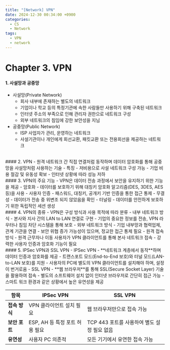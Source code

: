 ```yaml
---
title: "[Network] VPN"
date: 2024-12-30 00:34:00 +0900
categories:
  - CS
  - Network
tags:
  - VPN
  - network
---
```


# Chapter 3. VPN
#### 1. 사설망과 공중망
- 사설망(Private Network)
	- 회사 내부에 존재하는 별도의 네트워크
	- 기업이나 학교 등의 특정기관에 속한 사람들만 사용하기 위해 구축된 네트워크
	- 인터넷 주소의 부족으로 인해 관리자 권한으로 네트워크 구성
	- 외부 네트워크의 침임에 강한 보안성을 지님
- 공중망(Public Network)
	- ISP 사업자가 관리, 운영하는 네트워크
	- 사설기관이나 개인에게 회선교환, 패킷교환 또는 전용회선을 제공하는 네트워크

<br>
#### 2. VPN
- 원격 네트워크 간 직접 연결처럼 동작하며 데이터 암호화를 통해 공중망을 사설망처럼 사용하는 기술
- 특징
	- 저비용으로 사설 네트워크 구성 가능
	- 기업 비용 절감 및 유동성 확보
	- 인터넷 상황에 따라 성능 저하

<br>
#### 3. VPN의 주요 기능
- VPN은 데이터 전송 과정에서 보안을 유지하기 위한 기능을 제공
- 암호화
	- 데이터를 보호하기 위해 대칭키 암호화 알고리즘(DES, 3DES, AES 등)을 사용
- 사용자 인증
	- 패스워드, 대칭키, 공개키 기반 인증을 통한 접근 통제
- 무결성
	- 데이터가 전송 중 위변조 되지 않았음을 확인
- 터널링
	- 데이터를 안전하게 보호하기 위한 독립적인 세션 생성

<br>
#### 4. VPN의 종류
- VPN은 구성 방식과 사용 목적에 따라 분류
- 내부 네트워크 방식
	- 본사와 지사 간의 LAN to LAN 연결로 구현
	- 기업의 중요한 정보를 전송, VPN 라우터나 침임 차단 시스템을 통해 보호
- 외부 네트워크 방식
	- 기업 내부망과 협력업체, 관계 기관을 연결
	- 보안 위협 증가 가능성이 있으며, 정교한 접근 통제 필요
- 원격 접속 방식
	- 원격 근무자나 이동 사용자가 VPN 클라이언트를 통해 본사 네트워크 접속
	- 강력한 사용자 인증과 암호화 기능이 필요

<br>
#### 5. IPSec VPN과 SSL VPN
- IPSec VPN
	- **네트워크 계층에서 동작**하며 데이터 인증과 암호화를 제공
	- 트랜스포트 모드(End-to-End 보호)와 터널 모드(LAN-to-LAN 보호)를 지원
	- 사용자의 PC에 별도의 VPN 클라이언트를 설치해야 하며, 설정이 번거로움
- SSL VPN
	- **웹 브라우저**를 통해 SSL(Secure Socket Layer) 기술을 활용하여 접속
	- 별도의 소프트웨어 설치 없이 인터넷 브라우저로 간단히 접근 가능
	- 스마트 워크 환경과 같은 상황에서 높은 유연성을 제공

| 항목        | IPSec VPN             | SSL VPN                      |
| --------- | --------------------- | ---------------------------- |
| **접속 방식** | VPN 클라이언트 설치 필요       | 웹 브라우저만으로 접속 가능              |
| **보안 포트** | ESP, AH 등 특정 포트 허용 필요 | TCP 443 포트를 사용하여 별도 설정 필요 없음 |
| **유연성**   | 사용자 PC 의존적            | 모든 기기에서 유연한 접속 가능            |
